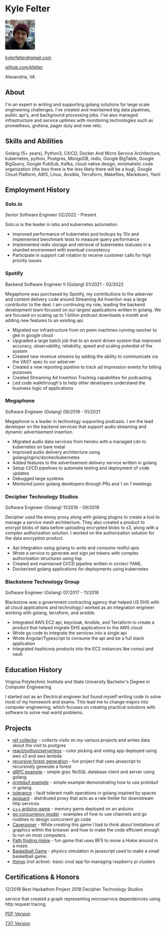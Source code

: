 # Kyle Felter

![](30238027.jpg?raw=true)

kylerfelter@gmail.com

[github.com/kfelter](http://kfelter.com/?ref=gh_profile&dst=https://github.com/kfelter)

Alexandria, VA

## About

I'm an expert in writing and supporting golang solutions for large scale engineering challenges. I've created and maintained big data pipelines, public api's, and background processing jobs. I've also managed infrastructure and service uptimes with monitoring technologies such as prometheus, grafana, pager duty and new relic.

## Skills and Abilities

Golang (5+ years), Python3, ClI/CD, Docker And Micro Service Architecture, kubernetes, python, Postgres, MongoDB, redis, Google BigTable, Google BigQuery, Google PubSub, Kafka, cloud native design, minimalistic code organization (the less there is the less likely there will be a bug), Google Cloud Platform, AWS, Linux, Ansible, Terraform, Makefiles, Markdown, Yaml

## Employment History

### Solo.io
Senior Software Engineer 02/2022 - Present

Solo.io is the leader in istio and kubernetes automation.

* Improved performance of kubernetes pod lookups by 10x and implemented benchmark tests to measure query performance
* Implemented redis storage and retrieval of kubernetes statuses in a sharded environment with eventual consistency
* Participate in support call rotation to receive customer calls for high priority issues
 
### Spotify
Backend Software Engineer II (Golang) 01/2021 - 02/2022

Megaphone was purchased by Spotify, my contributions to the adserver and content delivery code around Streaming Ad Insertion was a large contributor to the deal. I am continuing my role, leading the backend development team focused on our largest applications written in golang. We are focused on scaling up to 1 billion podcast downloads a month and adding new features to an existing api.

* Migrated our infrastructure from on prem machines running rancher to gke in google cloud
* Upgraded a large batch job that to an event driven system that improved accuracy, observability, reliability, speed and scaling potential of the system
* Created new revenue streams by adding the ability to communicate via the VAST spec to our adserver
* Created a new reporting pipeline to track ad impression events for billing purposes 
* Created Streaming Ad Insertion Tracking capabilities for podcasting
* Led code walkthrough's to help other developers understand the business logic of applications

### Megaphone
Software Engineer (Golang) 09/2019 - 01/2021

Megaphone is a leader in technology supporting podcasts. I am the lead developer on the backend services that
support audio streaming and dynamic advertisement insertion.

* Migrated audio data services from heroku with a managed cdn to kubernetes on bare metal
* Improved audio delivery architecture using golang/nginx/docker/kubernetes
* Added features to the advertisement delivery service written in golang
* Setup CI/CD pipelines to automate testing and deployment of code updates
* Debugged large systems
* Mentored junior golang developers through PRs and 1 on 1 meetings

### Decipher Technology Studios
Software Engineer (Golang) 11/2018 - 09/2019

Decipher used the envoy proxy along with golang plugins to create a tool to manage a service mesh architecture. They also created a product to encrypt blobs of data before uploading encrypted blobs to s3, along with a complex authorization solution. I worked on the authorization solution for the data encryption product.

* Api integration using golang to write and consume restful apis
* Wrote a service to generate and sign jwt tokens with complex authorization structures using lisp
* Created and maintained CI/CD pipeline written in circleci YAML
* Dockerized golang applications for deployments using kubernetes

### Blackstone Technology Group
Software Engineer (Golang) 07/2017 - 11/2018

Blackstone was a government contracting agency that helped US DHS with all cloud applications and technology.I worked as an integration engineer working with golang, terraform, and ansible.

* Integrated AWS EC2 api, keycloak, Ansible, and Terraform to create a product that helped migrate DHS applications to the AWS cloud
* Wrote go code to integrate the services into a single api
* Wrote Angular/Typescript to consume the api and be a full stack application
* Integrated hashicorp products into the EC2 instances like consul and vault

## Education History

Virginia Polytechnic Institute and State University 
Bachelor's Degree in Computer Engineering

I started out as an Electrical engineer but found myself writing code to solve most of my homework and exams. This
lead me to change majors into computer engineering, which focuses on creating practical solutions with software to
solve real world problems.

## Projects
* [ref collector](http://kfelter.com/?ref=gh_profile&dst=https://github.com/kfelter/ref_collector) - collects visits on my various projects and writes data about the visit to postgres
* [react/python/serverless](https://kfelter.com/?ref=gh_profile&dst=http://hueput.kfelter.com) - color picking and voting app deployed using aws s3 and aws lambda
* [recursive forest generation](http://kfelter.com/?ref=gh_profile&dst=http://forest.kfelter.com) - fun project that uses javascript to recursively generate a forest
* [gRPC example](http://kfelter.com/?ref=gh_profile&dst=https://github.com/kfelter/grpc-example) - simple grpc NoSQL database client and server using golang
* [protobuf example](http://kfelter.com/?ref=gh_profile&dst=https://github.com/kfelter/protobuf-example) - simple example demonstrating how to use protobuf in golang
* [tolerance](http://kfelter.com/?ref=gh_profile&dst=https://github.com/kfelter/tolerance) - fault tolerant math operations in golang inspired by spacex
* [apguard](http://kfelter.com/?ref=gh_profile&dst=https://github.com/kfelter/apguard) - distributed proxy that acts as a rate limiter for downstream http services
* [c++ arduino game](http://kfelter.com/?ref=gh_profile&dst=https://youtu.be/zAuerOaZ_Z8) - memory game deployed on an arduino
* [go concurrency model](http://kfelter.com/?ref=gh_profile&dst=https://github.com/kfelter/go_concurrency_example) - examples of how to use channels and go routines to design concurrent go code
* [Caverunner](http://kfelter.com/?ref=gh_profile&dst=https://filebox.ece.vt.edu/~mhsiao/video_game/proj2016/kyle_felter.html) - While creating this game I had to think about limitations of graphics within the browser and how to make the code efficient enough to run on most computers.
* [Path finding Hokie](http://kfelter.com/?ref=gh_profile&dst=https://filebox.ece.vt.edu/~mhsiao/video_game/proj2016/Proj8_4.html) - fun game that uses BFS to move a Hokie around in a maze.
* [Basketball Game](http://kfelter.com/?ref=gh_profile&dst=https://filebox.ece.vt.edu/~mhsiao/video_game/proj2016/Proj5_4.html) - physics simulation in javascript used to make a small basketball game.
* [things](http://kfelter.com/?ref=gh_profile&dst=https://github.com/kfelter/termpi) (not active)- basic crud app for managing raspberry pi clusters


## Certifications & Honors

12/2018 Best Hackathon Project 2018 Decipher Technology
Studios

service that created a graph representing microservice dependencies using http request tracing

[PDF Version](https://kfelter.com/?as=pdf)

[TXT Version](README.md?raw=true)
